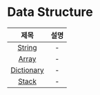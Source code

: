 # Data Structure
| 제목 | 설명 |
| :-: | :-: |
| [String](https://github.com/KayAhn0126/SwiftCT/tree/main/DataStructure/String) | - |
| [Array](https://github.com/KayAhn0126/SwiftCT/tree/main/DataStructure/Array) | - |
| [Dictionary](https://github.com/KayAhn0126/SwiftCT/tree/main/DataStructure/Dictionary) | - |
| [Stack](https://github.com/KayAhn0126/SwiftCT/tree/main/DataStructure/Stack) | - |
